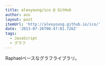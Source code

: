 ```yaml
---
title: alexyoung/ico @ GitHub
author: azu
layout: post
itemUrl: 'http://alexyoung.github.io/ico/'
date: '2013-07-26T00:47:01.726Z'
tags:
  - JavaScript
  - グラフ
---
```

Raphaelベースなグラフライブラリ。

